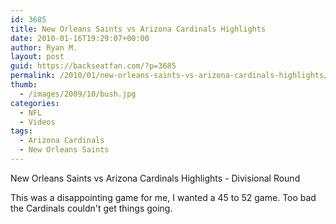 ```yaml
---
id: 3685
title: New Orleans Saints vs Arizona Cardinals Highlights
date: 2010-01-16T19:29:07+00:00
author: Ryan M.
layout: post
guid: https://backseatfan.com/?p=3685
permalink: /2010/01/new-orleans-saints-vs-arizona-cardinals-highlights/
thumb:
  - /images/2009/10/bush.jpg
categories:
  - NFL
  - Videos
tags:
  - Arizona Cardinals
  - New Orleans Saints
---
```


<div class="entry">
  <p>
  </p>

  <p>
    New Orleans Saints vs Arizona Cardinals Highlights - Divisional Round
  </p>

  <p>
    This was a disappointing game for me, I wanted a 45 to 52 game. Too bad the Cardinals couldn't get things going.
  </p>
</div>
